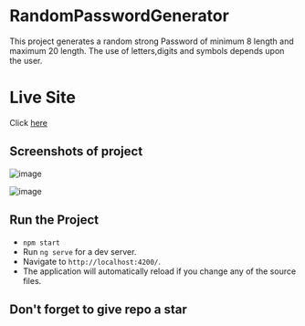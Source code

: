 # RandomPasswordGenerator

This project generates a random strong Password of minimum 8 length and maximum 20 length.
The use of letters,digits and symbols depends upon the user.

# Live Site

Click [here]([https://grraghav120.github.io/Random-Password-Generator/](https://random-password-generate.onrender.com))

## Screenshots of project
![image](https://user-images.githubusercontent.com/96789493/232272329-8c0b54eb-eb97-4f25-bd1d-368911d9a68b.png)

![image](https://user-images.githubusercontent.com/96789493/232272340-ce686d3e-6ae5-46b5-96ee-de563431e426.png)


## Run the Project

- `npm start`
- Run `ng serve` for a dev server.
- Navigate to `http://localhost:4200/`.
- The application will automatically reload if you change any of the source files.

## Don't forget to give repo a star

